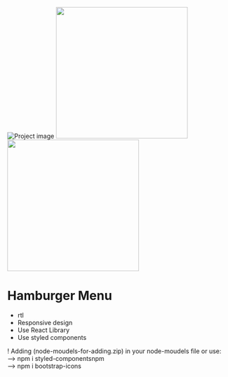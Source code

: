 ![Project image](https://rozup.ir/view/3442718/Screenshot(406).png "Hamburger Menu")
<img src="https://rozup.ir/view/3442717/Screenshot(407).png" width="300">
<img src="https://rozup.ir/view/3442722/408.png" width="300">

# Hamburger Menu
* rtl
* Responsive design
* Use React Library
* Use styled components 

! Adding (node-moudels-for-adding.zip) in your node-moudels file or use:
<br>
--> npm i styled-componentsnpm
<br>
--> npm i bootstrap-icons
